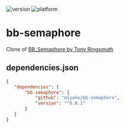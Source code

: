 ![version](https://img.shields.io/badge/version-20%2B-E23089)
![platform](https://img.shields.io/static/v1?label=platform&message=mac-intel%20|%20mac-arm%20|%20win-64&color=blue)

# bb-semaphore
Clone of [BB_Semaphore by Tony Ringsmuth](https://discuss.4d.com/t/test-semaphore-returns-true-for-a-semaphore-in-the-same-process/32623?u=keisuke_miyako)

## dependencies.json

 ```json
{
	"dependencies": {
		"bb-semaphore": {
			"github": "miyako/bb-semaphore",
			"version": "^0.0.1"
		}
	}
}
```
